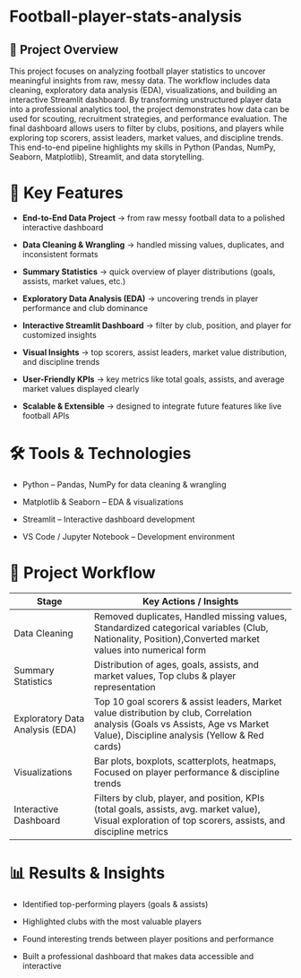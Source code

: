# Football-player-stats-analysis
## 📌 Project Overview

This project focuses on analyzing football player statistics to uncover meaningful insights from raw, messy data. The workflow includes data cleaning, exploratory data analysis (EDA), visualizations, and building an interactive Streamlit dashboard. By transforming unstructured player data into a professional analytics tool, the project demonstrates how data can be used for scouting, recruitment strategies, and performance evaluation.
The final dashboard allows users to filter by clubs, positions, and players while exploring top scorers, assist leaders, market values, and discipline trends. This end-to-end pipeline highlights my skills in Python (Pandas, NumPy, Seaborn, Matplotlib), Streamlit, and data storytelling.

# 🔑 Key Features

- **End-to-End Data Project** → from raw messy football data to a polished interactive dashboard

- **Data Cleaning & Wrangling** → handled missing values, duplicates, and inconsistent formats

- **Summary Statistics** → quick overview of player distributions (goals, assists, market values, etc.)

- **Exploratory Data Analysis (EDA)** → uncovering trends in player performance and club dominance

- **Interactive Streamlit Dashboard** → filter by club, position, and player for customized insights

- **Visual Insights** → top scorers, assist leaders, market value distribution, and discipline trends

- **User-Friendly KPIs** → key metrics like total goals, assists, and average market values displayed clearly

- **Scalable & Extensible** → designed to integrate future features like live football APIs

# 🛠 Tools & Technologies

- Python – Pandas, NumPy for data cleaning & wrangling

- Matplotlib & Seaborn – EDA & visualizations

- Streamlit – Interactive dashboard development

- VS Code / Jupyter Notebook – Development environment

# 🔎 Project Workflow
|Stage	|Key Actions / Insights
|---|---|
|Data Cleaning	|Removed duplicates, Handled missing values, Standardized categorical variables (Club, Nationality, Position),Converted market values into numerical form|
|Summary Statistics  |Distribution of ages, goals, assists, and market values, Top clubs & player representation|
|Exploratory Data Analysis (EDA)	 |Top 10 goal scorers & assist leaders, Market value distribution by club, Correlation analysis (Goals vs Assists, Age vs Market Value), Discipline analysis (Yellow & Red cards)| 
|Visualizations	 |Bar plots, boxplots, scatterplots, heatmaps, Focused on player performance & discipline trends|
|Interactive Dashboard	 |Filters by club, player, and position, KPIs (total goals, assists, avg. market value), Visual exploration of top scorers, assists, and discipline metrics|

# 📊 Results & Insights

- Identified top-performing players (goals & assists)

- Highlighted clubs with the most valuable players

- Found interesting trends between player positions and performance

- Built a professional dashboard that makes data accessible and interactive


